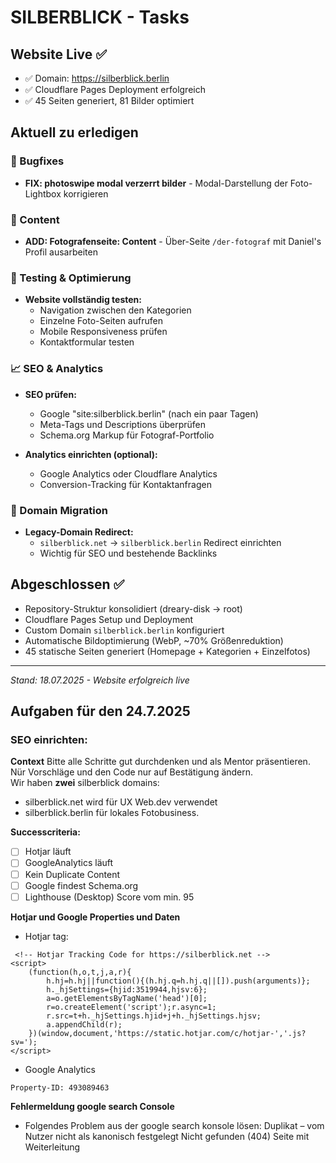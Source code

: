 # SILBERBLICK - Tasks

## Website Live ✅
- ✅ Domain: https://silberblick.berlin
- ✅ Cloudflare Pages Deployment erfolgreich
- ✅ 45 Seiten generiert, 81 Bilder optimiert

## Aktuell zu erledigen

### 🐛 Bugfixes
- **FIX: photoswipe modal verzerrt bilder** - Modal-Darstellung der Foto-Lightbox korrigieren

### 📝 Content
- **ADD: Fotografenseite: Content** - Über-Seite `/der-fotograf` mit Daniel's Profil ausarbeiten

### 🧪 Testing & Optimierung
- **Website vollständig testen:**
  - Navigation zwischen den Kategorien
  - Einzelne Foto-Seiten aufrufen
  - Mobile Responsiveness prüfen
  - Kontaktformular testen

### 📈 SEO & Analytics
- **SEO prüfen:**
  - Google "site:silberblick.berlin" (nach ein paar Tagen)
  - Meta-Tags und Descriptions überprüfen
  - Schema.org Markup für Fotograf-Portfolio

- **Analytics einrichten (optional):**
  - Google Analytics oder Cloudflare Analytics
  - Conversion-Tracking für Kontaktanfragen

### 🔄 Domain Migration
- **Legacy-Domain Redirect:**
  - `silberblick.net` → `silberblick.berlin` Redirect einrichten
  - Wichtig für SEO und bestehende Backlinks

## Abgeschlossen ✅
- Repository-Struktur konsolidiert (dreary-disk → root)
- Cloudflare Pages Setup und Deployment
- Custom Domain `silberblick.berlin` konfiguriert
- Automatische Bildoptimierung (WebP, ~70% Größenreduktion)
- 45 statische Seiten generiert (Homepage + Kategorien + Einzelfotos)

---
*Stand: 18.07.2025 - Website erfolgreich live*

## Aufgaben für den 24.7.2025

### SEO einrichten:
**Context**
Bitte alle Schritte gut durchdenken und als Mentor präsentieren. Nür Vorschläge und den Code nur auf Bestätigung ändern.  
Wir haben **zwei** silberblick domains: 
- silberblick.net wird für UX Web.dev verwendet
- silberblick.berlin für lokales Fotobusiness.

**Successcriteria:**

- [ ] Hotjar läuft
- [ ] GoogleAnalytics läuft
- [ ] Kein Duplicate Content
- [ ] Google findest Schema.org
- [ ] Lighthouse (Desktop) Score vom min. 95

**Hotjar und Google Properties und Daten**
 - Hotjar tag:
```
 <!-- Hotjar Tracking Code for https://silberblick.net -->
<script>
    (function(h,o,t,j,a,r){
        h.hj=h.hj||function(){(h.hj.q=h.hj.q||[]).push(arguments)};
        h._hjSettings={hjid:3519944,hjsv:6};
        a=o.getElementsByTagName('head')[0];
        r=o.createElement('script');r.async=1;
        r.src=t+h._hjSettings.hjid+j+h._hjSettings.hjsv;
        a.appendChild(r);
    })(window,document,'https://static.hotjar.com/c/hotjar-','.js?sv=');
</script>
```
- Google Analytics 
```
Property-ID: 493089463
```
**Fehlermeldung google search Console**
- Folgendes Problem aus der google search konsole lösen:
Duplikat – vom Nutzer nicht als kanonisch festgelegt
Nicht gefunden (404)
Seite mit Weiterleitung